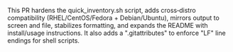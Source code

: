 This PR hardens the quick_inventory.sh script, adds cross‑distro compatibility (RHEL/CentOS/Fedora + Debian/Ubuntu), mirrors output to screen and file, stabilizes formatting, and expands the README with install/usage instructions. 
It also adds a ".gitattributes" to enforce "LF" line endings for shell scripts.
